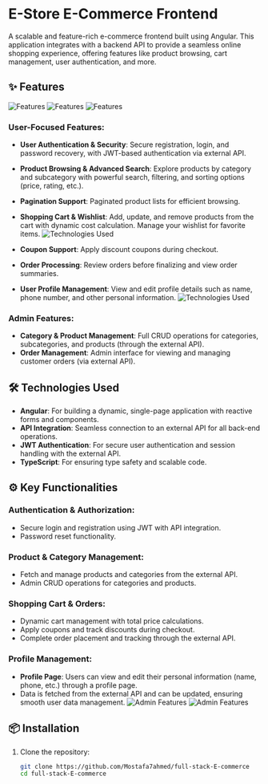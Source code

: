# E-Store E-Commerce Frontend

A scalable and feature-rich e-commerce frontend built using  Angular. This application integrates with a backend API to provide a seamless online shopping experience, offering features like product browsing, cart management, user authentication, and more.

## ✨ Features
![Features](./ImageReadme/Login.png)
![Features](./ImageReadme/forget.png)
![Features](./ImageReadme/resgster.png)



### User-Focused Features:
- **User Authentication & Security**: Secure registration, login, and password recovery, with JWT-based authentication via external API.
- **Product Browsing & Advanced Search**: Explore products by category and subcategory with powerful search, filtering, and sorting options (price, rating, etc.).
- **Pagination Support**: Paginated product lists for efficient browsing.
- **Shopping Cart & Wishlist**: Add, update, and remove products from the cart with dynamic cost calculation. Manage your wishlist for favorite items.
![Technologies Used](./ImageReadme/cart.png)

- **Coupon Support**: Apply discount coupons during checkout.
- **Order Processing**: Review orders before finalizing and view order summaries.
- **User Profile Management**: View and edit profile details such as name, phone number, and other personal information.
![Technologies Used](./ImageReadme/personal.png)


### Admin Features:
- **Category & Product Management**: Full CRUD operations for categories, subcategories, and products (through the external API).
- **Order Management**: Admin interface for viewing and managing customer orders (via external API).


## 🛠️ Technologies Used
- **Angular**: For building a dynamic, single-page application with reactive forms and components.
- **API Integration**: Seamless connection to an external API for all back-end operations.
- **JWT Authentication**: For secure user authentication and session handling with the external API.
- **TypeScript**: For ensuring type safety and scalable code.

## ⚙️ Key Functionalities

### Authentication & Authorization:
- Secure login and registration using JWT with API integration.
- Password reset functionality.

### Product & Category Management:
- Fetch and manage products and categories from the external API.
- Admin CRUD operations for categories and products.

### Shopping Cart & Orders:
- Dynamic cart management with total price calculations.
- Apply coupons and track discounts during checkout.
- Complete order placement and tracking through the external API.

### Profile Management:
- **Profile Page**: Users can view and edit their personal information (name, phone, etc.) through a profile page.
- Data is fetched from the external API and can be updated, ensuring smooth user data management.
![Admin Features](./ImageReadme/home.png)
![Admin Features](./ImageReadme/weus.png)

## 📦 Installation
1. Clone the repository:
   ```bash
   git clone https://github.com/Mostafa7ahmed/full-stack-E-commerce
   cd full-stack-E-commerce
